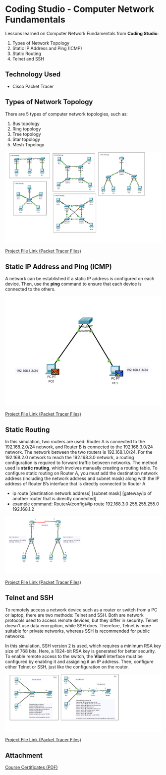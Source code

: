 # Coding Studio - Computer Network Fundamentals
Lessons learned on Computer Network Fundamentals from **Coding Studio**:
1. Types of Network Topology
2. Static IP Address and Ping (ICMP)
3. Static Routing
4. Telnet and SSH

## Technology Used
- Cisco Packet Tracer

## Types of Network Topology
There are 5 types of computer network topologies, such as:
1. Bus topology
2. Ring topology
3. Tree topology
4. Star topology
5. Mesh Topology

![Coding Studio - Types of Network Topology.png](https://github.com/eightball270/CodingStudio-ComputerNetworkFundamentals/blob/main/Coding%20Studio%20-%20Types%20of%20Network%20Topology.png)

[Project File Link (Packet Tracer Files)](https://github.com/eightball270/CodingStudio-ComputerNetworkFundamentals/blob/main/Coding%20Studio%20-%20Types%20of%20Network%20Topology.pkt)

## Static IP Address and Ping (ICMP)
A network can be established if a static IP address is configured on each device. Then, use the **ping** command to ensure that each device is connected to the others.

![Coding Studio - Static IP and ICMP (Pinging).png](https://github.com/eightball270/CodingStudio-ComputerNetworkFundamentals/blob/main/Coding%20Studio%20-%20Static%20IP%20and%20ICMP%20(Pinging).png)

[Project File Link (Packet Tracer Files)](https://github.com/eightball270/CodingStudio-ComputerNetworkFundamentals/blob/main/Coding%20Studio%20-%20Static%20IP%20and%20ICMP%20(Pinging).pkt)

## Static Routing
In this simulation, two routers are used: Router A is connected to the 192.168.2.0/24 network, and Router B is connected to the 192.168.3.0/24 network. The network between the two routers is 192.168.1.0/24. For the 192.168.2.0 network to reach the 192.168.3.0 network, a routing configuration is required to forward traffic between networks. The method used is **static routing**, which involves manually creating a routing table. To configure static routing on Router A, you must add the destination network address (including the network address and subnet mask) along with the IP address of Router B’s interface that is directly connected to Router A.
- ip route [destination network address] [subnet mask] [gateway/ip of another router that is directly connected]
- example command: RouterA(config)#ip route 192.168.3.0 255.255.255.0 192.168.1.2

![Coding Studio - Static Routing.png](https://github.com/eightball270/CodingStudio-ComputerNetworkFundamentals/blob/main/Coding%20Studio%20-%20Static%20Routing.png)

[Project File Link (Packet Tracer Files)](https://github.com/eightball270/CodingStudio-ComputerNetworkFundamentals/blob/main/Coding%20Studio%20-%20Static%20Routing.pkt)

## Telnet and SSH
To remotely access a network device such as a router or switch from a PC or laptop, there are two methods: Telnet and SSH. Both are network protocols used to access remote devices, but they differ in security. Telnet doesn't use data encryption, while SSH does. Therefore, Telnet is more suitable for private networks, whereas SSH is recommended for public networks.

In this simulation, SSH version 2 is used, which requires a minimum RSA key size of 768 bits. Here, a 1024-bit RSA key is generated for better security. To enable remote access to the switch, the **Vlan1** interface must be configured by enabling it and assigning it an IP address. Then, configure either Telnet or SSH, just like the configuration on the router.

![Coding Studio - Telnet and SSH.png](https://github.com/eightball270/CodingStudio-ComputerNetworkFundamentals/blob/main/Coding%20Studio%20-%20Telnet%20and%20SSH.png)

[Project File Link (Packet Tracer Files)](https://github.com/eightball270/CodingStudio-ComputerNetworkFundamentals/blob/main/Coding%20Studio%20-%20Telnet%20and%20SSH.pkt)

## Attachment
[Course Certificates (PDF)](https://github.com/eightball270/CodingStudio-ComputerNetworkFundamentals/blob/main/Coding%20Studio%20-%20Certificates.pdf)
